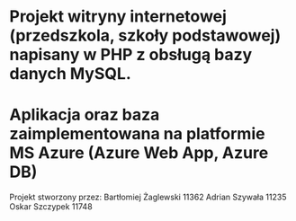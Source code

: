 # Projekt witryny internetowej (przedszkola, szkoły podstawowej) napisany w PHP z obsługą bazy danych MySQL.
# Aplikacja oraz baza zaimplementowana na platformie MS Azure (Azure Web App, Azure DB)

Projekt stworzony przez:
Bartłomiej Żaglewski 11362
Adrian Szywała 11235
Oskar Szczypek 11748
